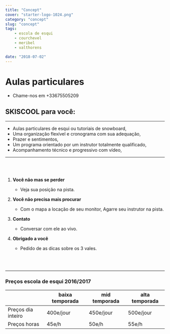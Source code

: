 ```yaml
---
title: "Concept"
cover: "starter-logo-1024.png"
category: "concept"
slug: "concept"
tags:
    - escola de esqui
    - courchevel
    - meribel
    - valthorens

date: "2018-07-02"
---
```


# Aulas particulares

* Chame-nos em +33675505209

## SKISCOOL para você:

---

* Aulas particulares de esqui ou tutoriais de snowboard,
* Uma organização flexível e cronograma com sua adequação,
* Prazer e sentimentos,
* Um programa orientado por um instrutor totalmente qualificado,
* Acompanhamento técnico e progressivo com vídeo,

---
<br/>
<br/>

1. **Você não mas se perder**
    * Veja sua posição na pista.
    
2. **Você não precisa mais procurar**
    * Com o mapa a locação de seu monitor, Agarre seu instrutor na pista.
    
3. **Contato**
    * Conversar com ele ao vivo.
    
4. **Obrigado a você**
    * Pedido de as dicas sobre os 3 vales.

<br/>
<br/>

---

### Preços escola de esqui 2016/2017


|                       	| baixa temporada	|   mid temporada	| alta temporada 	|
|-----------------------	|------------------ |-------------------|-------------------|
| Preços dia inteiro     	|   400e/jour  	    |    450e/jour   	|   500e/jour   	|
| Preços horas          	|     45e/h    	    |      50e/h     	|     55e/h     	|
